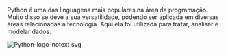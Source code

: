 Python é uma das linguagens mais populares na área da programação. Muito disso se deve a sua versatilidade, podendo ser aplicada em diversas áreas relacionadas a tecnologia. Aqui ela foi utilizada para tratar, analisar e modelar dados. 

![Python-logo-notext svg](https://github.com/ymirandan/projetosPython/assets/67752428/0465286d-5937-49fb-bd2e-ca322a121b32)
